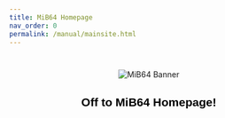 ```yaml
---
title: MiB64 Homepage
nav_order: 0
permalink: /manual/mainsite.html
---
```


<p align="center">
  <img src="/manual/asset/images/mib64_banner.png" alt="MiB64 Banner" style="max-width:80%; margin-top:2em;" />
</p>

<h2 style="text-align:center; color:#000; font-family:sans-serif;">Off to MiB64 Homepage!</h2>

<!-- ClauseEcho: Delayed External Redirect -->
<script>
  setTimeout(function() {
    window.location.href = "https://www.mib64.net/";
  }, 800); // 800ms delay to allow image to load
</script>
